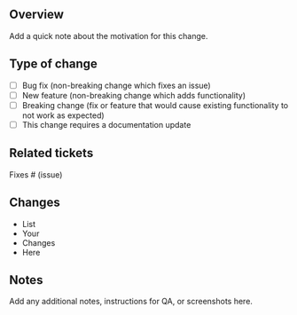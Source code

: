 ## Overview

Add a quick note about the motivation for this change.

## Type of change

- [ ] Bug fix (non-breaking change which fixes an issue)
- [ ] New feature (non-breaking change which adds functionality)
- [ ] Breaking change (fix or feature that would cause existing functionality to
      not work as expected)
- [ ] This change requires a documentation update

## Related tickets

Fixes # (issue)

## Changes

- List
- Your
- Changes
- Here

## Notes

Add any additional notes, instructions for QA, or screenshots here.
